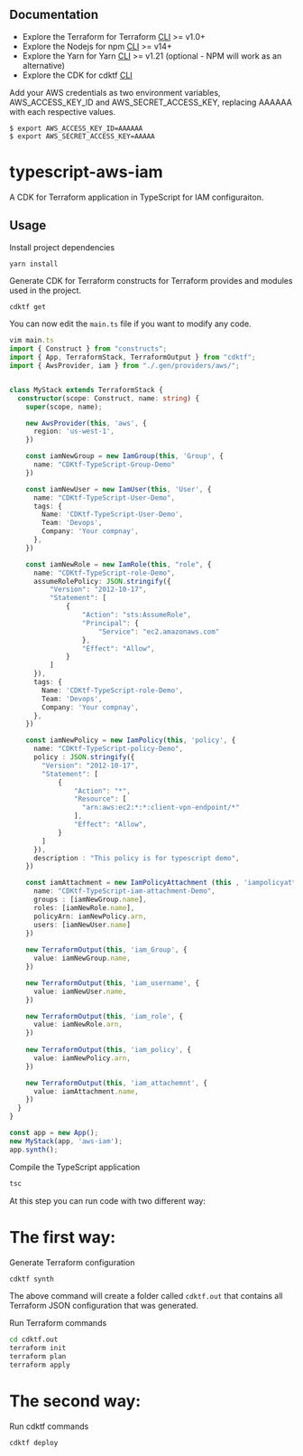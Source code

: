 ## Documentation

* Explore the Terraform for Terraform [CLI](https://www.terraform.io/downloads.html) >= v1.0+
* Explore the Nodejs for npm [CLI](https://nodejs.org/en/) >= v14+
* Explore the Yarn for Yarn [CLI](https://classic.yarnpkg.com/en/docs/install#debian-stable) >= v1.21 (optional - NPM will work as an alternative)
* Explore the CDK for cdktf [CLI](https://github.com/hashicorp/terraform-cdk#build)


Add your AWS credentials as two environment variables, AWS_ACCESS_KEY_ID and AWS_SECRET_ACCESS_KEY, replacing AAAAAA with each respective values.

```shell
$ export AWS_ACCESS_KEY_ID=AAAAAA
$ export AWS_SECRET_ACCESS_KEY=AAAAA
```

# typescript-aws-iam

A CDK for Terraform application in TypeScript for IAM configuraiton.

## Usage

Install project dependencies

```shell
yarn install
```

Generate CDK for Terraform constructs for Terraform provides and modules used in the project.

```bash
cdktf get
```

You can now edit the `main.ts` file if you want to modify any code.

```typescript
vim main.ts
import { Construct } from "constructs";
import { App, TerraformStack, TerraformOutput } from "cdktf";
import { AwsProvider, iam } from "./.gen/providers/aws/";


class MyStack extends TerraformStack {
  constructor(scope: Construct, name: string) {
    super(scope, name);

    new AwsProvider(this, 'aws', {
      region: 'us-west-1',
    })

    const iamNewGroup = new IamGroup(this, 'Group', {
      name: "CDKtf-TypeScript-Group-Demo"
    })

    const iamNewUser = new IamUser(this, 'User', {
      name: "CDKtf-TypeScript-User-Demo",
      tags: {
        Name: 'CDKtf-TypeScript-User-Demo',
        Team: 'Devops',
        Company: 'Your compnay',
      },
    })

    const iamNewRole = new IamRole(this, "role", {
      name: "CDKtf-TypeScript-role-Demo",
      assumeRolePolicy: JSON.stringify({
          "Version": "2012-10-17",
          "Statement": [
              {
                  "Action": "sts:AssumeRole",
                  "Principal": {
                      "Service": "ec2.amazonaws.com"
                  },
                  "Effect": "Allow",
              }
          ]
      }),
      tags: {
        Name: 'CDKtf-TypeScript-role-Demo',
        Team: 'Devops',
        Company: 'Your compnay',
      },
    })

    const iamNewPolicy = new IamPolicy(this, 'policy', {
      name: "CDKtf-TypeScript-policy-Demo",
      policy : JSON.stringify({
        "Version": "2012-10-17",
        "Statement": [
            {
                "Action": "*",
                "Resource": [
                  "arn:aws:ec2:*:*:client-vpn-endpoint/*"
                ],
                "Effect": "Allow",
            }
        ]
      }),    
      description : "This policy is for typescript demo",
    })

    const iamAttachment = new IamPolicyAttachment (this , 'iampolicyattachement',{
      name: "CDKtf-TypeScript-iam-attachment-Demo",
      groups : [iamNewGroup.name],
      roles: [iamNewRole.name],
      policyArn: iamNewPolicy.arn,
      users: [iamNewUser.name]
    })
    
    new TerraformOutput(this, 'iam_Group', {
      value: iamNewGroup.name,
    })

    new TerraformOutput(this, 'iam_username', {
      value: iamNewUser.name,
    })

    new TerraformOutput(this, 'iam_role', {
      value: iamNewRole.arn,
    })
  
    new TerraformOutput(this, 'iam_policy', {
      value: iamNewPolicy.arn,
    })

    new TerraformOutput(this, 'iam_attachemnt', {
      value: iamAttachment.name,
    })
  }
}

const app = new App();
new MyStack(app, 'aws-iam');
app.synth();
```

Compile the TypeScript application

```bash
tsc
```
At this step you can run code with two different way:

# The first way:

Generate Terraform configuration

```bash
cdktf synth
```

The above command will create a folder called `cdktf.out` that contains all Terraform JSON configuration that was generated.

Run Terraform commands

```bash
cd cdktf.out
terraform init
terraform plan
terraform apply
```

# The second way:

Run cdktf commands

```bash
cdktf deploy
```
